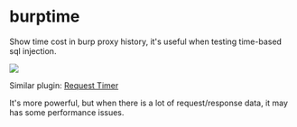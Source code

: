 # burptime 

Show time cost in burp proxy history, it's useful when testing time-based sql injection.

![](https://user-images.githubusercontent.com/4939404/55725778-eea97300-5a40-11e9-956d-edbc04aca094.png)

Similar plugin: [Request Timer](https://portswigger.net/bappstore/56675bcf2a804d3096465b2868ec1d65S)

It's more powerful, but when there is a lot of request/response data, it may has some performance issues.
